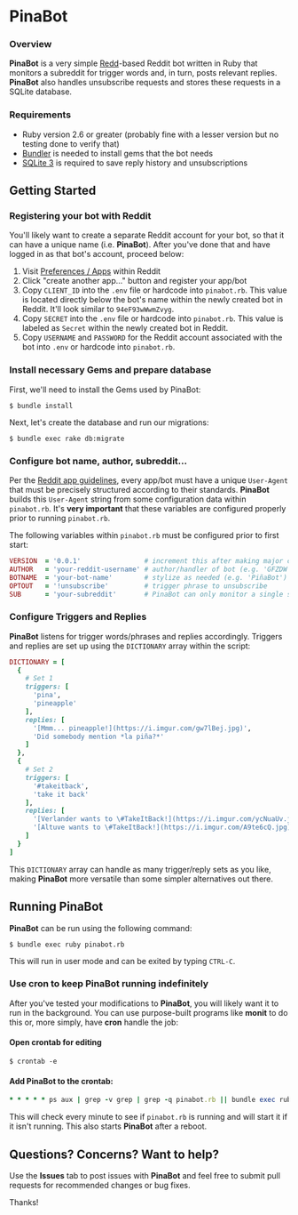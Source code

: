 # PinaBot

### Overview

**PinaBot** is a very simple [Redd](https://github.com/avinashbot/redd)-based Reddit bot written in Ruby that monitors a subreddit for trigger words and, in turn, posts relevant replies. **PinaBot** also handles unsubscribe requests and stores these requests in a SQLite database.

### Requirements

* Ruby version 2.6 or greater (probably fine with a lesser version but no testing done to verify that)
* [Bundler](https://bundler.io/) is needed to install gems that the bot needs
* [SQLite 3](https://www.sqlite.org/index.html) is required to save reply history and unsubscriptions

## Getting Started

### Registering your bot with Reddit

You'll likely want to create a separate Reddit account for your bot, so that it can have a unique name (i.e. **PinaBot**). After you've done that and have logged in as that bot's account, proceed below:

1. Visit [Preferences / Apps](https://www.reddit.com/prefs/apps/) within Reddit
2. Click "create another app..." button and register your app/bot
3. Copy `CLIENT_ID` into the `.env` file or hardcode into `pinabot.rb`. This value is located directly below the bot's name within the newly created bot in Reddit. It'll look similar to `94eF93wWwmZvyg`.
4. Copy `SECRET` into the `.env` file or hardcode into `pinabot.rb`. This value is labeled as `Secret` within the newly created bot in Reddit.
5. Copy `USERNAME` and `PASSWORD` for the Reddit account associated with the bot into `.env` or hardcode into `pinabot.rb`.

### Install necessary Gems and prepare database

First, we'll need to install the Gems used by PinaBot:

```shell
$ bundle install
```

Next, let's create the database and run our migrations:

```shell
$ bundle exec rake db:migrate
```

### Configure bot name, author, subreddit...

Per the [Reddit app guidelines](https://github.com/reddit-archive/reddit/wiki/api), every app/bot must have a unique `User-Agent` that must be precisely structured according to their standards. **PinaBot** builds this `User-Agent` string from some configuration data within `pinabot.rb`. It's **very important** that these variables are configured properly prior to running `pinabot.rb`.

The following variables within `pinabot.rb` must be configured prior to first start:

```ruby
VERSION  = '0.0.1'                # increment this after making major changes
AUTHOR   = 'your-reddit-username' # author/handler of bot (e.g. 'GFZDW')
BOTNAME  = 'your-bot-name'        # stylize as needed (e.g. 'PiñaBot')
OPTOUT   = '!unsubscribe'         # trigger phrase to unsubscribe
SUB      = 'your-subreddit'       # PinaBot can only monitor a single subreddit for the time being
```

### Configure Triggers and Replies

**PinaBot** listens for trigger words/phrases and replies accordingly. Triggers and replies are set up using the `DICTIONARY` array within the script:

```ruby
DICTIONARY = [
  {
    # Set 1
    triggers: [
      'pina',
      'pineapple'
    ],
    replies: [
      '[Mmm... pineapple!](https://i.imgur.com/gw7lBej.jpg)',
      'Did somebody mention *la piña?*'
    ]
  },
  {
    # Set 2
    triggers: [
      '#takeitback',
      'take it back'
    ],
    replies: [
      '[Verlander wants to \#TakeItBack!](https://i.imgur.com/ycNuaUv.jpg)',
      '[Altuve wants to \#TakeItBack!](https://i.imgur.com/A9te6cQ.jpg)'
    ]
  }
]
```  

This `DICTIONARY` array can handle as many trigger/reply sets as you like, making **PinaBot** more versatile than some simpler alternatives out there.

## Running PinaBot

**PinaBot** can be run using the following command:

```shell
$ bundle exec ruby pinabot.rb
```

This will run in user mode and can be exited by typing `CTRL-C`.

### Use cron to keep PinaBot running indefinitely

After you've tested your modifications to **PinaBot**, you will likely want it to run in the background. You can use purpose-built programs like **monit** to do this or, more simply, have **cron** handle the job:

#### Open crontab for editing

```shell
$ crontab -e
```

#### Add PinaBot to the crontab:

```ruby
* * * * * ps aux | grep -v grep | grep -q pinabot.rb || bundle exec ruby /path/to/pinabot.rb &
```

This will check every minute to see if `pinabot.rb` is running and will start it if it isn't running. This also starts **PinaBot** after a reboot.

## Questions? Concerns? Want to help?

Use the **Issues** tab to post issues with **PinaBot** and feel free to submit pull requests for recommended changes or bug fixes.

Thanks!